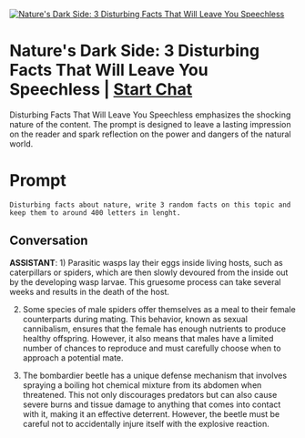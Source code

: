 
[![Nature's Dark Side: 3 Disturbing Facts That Will Leave You Speechless](https://flow-prompt-covers.s3.us-west-1.amazonaws.com/icon/minimalist/mini_4.png)](https://gptcall.net/chat.html?data=%7B%22contact%22%3A%7B%22id%22%3A%22Ao3AF4AWtQgIwCA3ocyqD%22%2C%22flow%22%3Atrue%7D%7D)
# Nature's Dark Side: 3 Disturbing Facts That Will Leave You Speechless | [Start Chat](https://gptcall.net/chat.html?data=%7B%22contact%22%3A%7B%22id%22%3A%22Ao3AF4AWtQgIwCA3ocyqD%22%2C%22flow%22%3Atrue%7D%7D)
Disturbing Facts That Will Leave You Speechless emphasizes the shocking nature of the content. The prompt is designed to leave a lasting impression on the reader and spark reflection on the power and dangers of the natural world.

# Prompt

```
Disturbing facts about nature, write 3 random facts on this topic and keep them to around 400 letters in lenght. 
```

## Conversation

**ASSISTANT**: 1) Parasitic wasps lay their eggs inside living hosts, such as caterpillars or spiders, which are then slowly devoured from the inside out by the developing wasp larvae. This gruesome process can take several weeks and results in the death of the host.



2) Some species of male spiders offer themselves as a meal to their female counterparts during mating. This behavior, known as sexual cannibalism, ensures that the female has enough nutrients to produce healthy offspring. However, it also means that males have a limited number of chances to reproduce and must carefully choose when to approach a potential mate.



3) The bombardier beetle has a unique defense mechanism that involves spraying a boiling hot chemical mixture from its abdomen when threatened. This not only discourages predators but can also cause severe burns and tissue damage to anything that comes into contact with it, making it an effective deterrent. However, the beetle must be careful not to accidentally injure itself with the explosive reaction.


